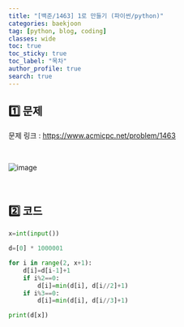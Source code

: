 ```yaml
---
title: "[백준/1463] 1로 만들기 (파이썬/python)"
categories: baekjoon
tag: [python, blog, coding]
classes: wide
toc: true
toc_sticky: true
toc_label: "목차"
author_profile: true
search: true
---
```


## 1️⃣ 문제

문제 링크 : <a href="https://www.acmicpc.net/problem/1463" target="_blank">https://www.acmicpc.net/problem/1463</a>

<br/>

![image](https://user-images.githubusercontent.com/52556486/180926713-ca39369b-fd36-4f01-b77b-f35218f1ff4b.png)

<br/>

## 2️⃣ 코드

```python
x=int(input())

d=[0] * 1000001

for i in range(2, x+1):
    d[i]=d[i-1]+1
    if i%2==0:
        d[i]=min(d[i], d[i//2]+1)
    if i%3==0:
        d[i]=min(d[i], d[i//3]+1)

print(d[x])
```